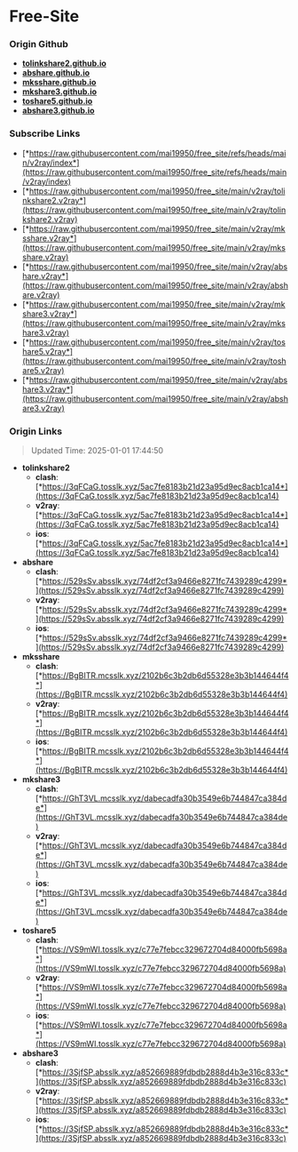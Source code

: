 # Free-Site

### Origin Github

- [**tolinkshare2.github.io**](https://github.com/tolinkshare2/tolinkshare2.github.io)
- [**abshare.github.io**](https://github.com/abshare/abshare.github.io)
- [**mksshare.github.io**](https://github.com/mksshare/mksshare.github.io)
- [**mkshare3.github.io**](https://github.com/mkshare3/mkshare3.github.io)
- [**toshare5.github.io**](https://github.com/toshare5/toshare5.github.io)
- [**abshare3.github.io**](https://github.com/abshare3/abshare3.github.io)

### Subscribe Links

- [*https://raw.githubusercontent.com/mai19950/free_site/refs/heads/main/v2ray/index*](https://raw.githubusercontent.com/mai19950/free_site/refs/heads/main/v2ray/index)
- [*https://raw.githubusercontent.com/mai19950/free_site/main/v2ray/tolinkshare2.v2ray*](https://raw.githubusercontent.com/mai19950/free_site/main/v2ray/tolinkshare2.v2ray)
- [*https://raw.githubusercontent.com/mai19950/free_site/main/v2ray/mksshare.v2ray*](https://raw.githubusercontent.com/mai19950/free_site/main/v2ray/mksshare.v2ray)
- [*https://raw.githubusercontent.com/mai19950/free_site/main/v2ray/abshare.v2ray*](https://raw.githubusercontent.com/mai19950/free_site/main/v2ray/abshare.v2ray)
- [*https://raw.githubusercontent.com/mai19950/free_site/main/v2ray/mkshare3.v2ray*](https://raw.githubusercontent.com/mai19950/free_site/main/v2ray/mkshare3.v2ray)
- [*https://raw.githubusercontent.com/mai19950/free_site/main/v2ray/toshare5.v2ray*](https://raw.githubusercontent.com/mai19950/free_site/main/v2ray/toshare5.v2ray)
- [*https://raw.githubusercontent.com/mai19950/free_site/main/v2ray/abshare3.v2ray*](https://raw.githubusercontent.com/mai19950/free_site/main/v2ray/abshare3.v2ray)

### Origin Links

> Updated Time: 2025-01-01 17:44:50

- **tolinkshare2**
  - **clash**: [*https://3qFCaG.tosslk.xyz/5ac7fe8183b21d23a95d9ec8acb1ca14*](https://3qFCaG.tosslk.xyz/5ac7fe8183b21d23a95d9ec8acb1ca14)
  - **v2ray**: [*https://3qFCaG.tosslk.xyz/5ac7fe8183b21d23a95d9ec8acb1ca14*](https://3qFCaG.tosslk.xyz/5ac7fe8183b21d23a95d9ec8acb1ca14)
  - **ios**: [*https://3qFCaG.tosslk.xyz/5ac7fe8183b21d23a95d9ec8acb1ca14*](https://3qFCaG.tosslk.xyz/5ac7fe8183b21d23a95d9ec8acb1ca14)
- **abshare**
  - **clash**: [*https://529sSv.absslk.xyz/74df2cf3a9466e8271fc7439289c4299*](https://529sSv.absslk.xyz/74df2cf3a9466e8271fc7439289c4299)
  - **v2ray**: [*https://529sSv.absslk.xyz/74df2cf3a9466e8271fc7439289c4299*](https://529sSv.absslk.xyz/74df2cf3a9466e8271fc7439289c4299)
  - **ios**: [*https://529sSv.absslk.xyz/74df2cf3a9466e8271fc7439289c4299*](https://529sSv.absslk.xyz/74df2cf3a9466e8271fc7439289c4299)
- **mksshare**
  - **clash**: [*https://BgBITR.mcsslk.xyz/2102b6c3b2db6d55328e3b3b144644f4*](https://BgBITR.mcsslk.xyz/2102b6c3b2db6d55328e3b3b144644f4)
  - **v2ray**: [*https://BgBITR.mcsslk.xyz/2102b6c3b2db6d55328e3b3b144644f4*](https://BgBITR.mcsslk.xyz/2102b6c3b2db6d55328e3b3b144644f4)
  - **ios**: [*https://BgBITR.mcsslk.xyz/2102b6c3b2db6d55328e3b3b144644f4*](https://BgBITR.mcsslk.xyz/2102b6c3b2db6d55328e3b3b144644f4)
- **mkshare3**
  - **clash**: [*https://GhT3VL.mcsslk.xyz/dabecadfa30b3549e6b744847ca384de*](https://GhT3VL.mcsslk.xyz/dabecadfa30b3549e6b744847ca384de)
  - **v2ray**: [*https://GhT3VL.mcsslk.xyz/dabecadfa30b3549e6b744847ca384de*](https://GhT3VL.mcsslk.xyz/dabecadfa30b3549e6b744847ca384de)
  - **ios**: [*https://GhT3VL.mcsslk.xyz/dabecadfa30b3549e6b744847ca384de*](https://GhT3VL.mcsslk.xyz/dabecadfa30b3549e6b744847ca384de)
- **toshare5**
  - **clash**: [*https://VS9mWI.tosslk.xyz/c77e7febcc329672704d84000fb5698a*](https://VS9mWI.tosslk.xyz/c77e7febcc329672704d84000fb5698a)
  - **v2ray**: [*https://VS9mWI.tosslk.xyz/c77e7febcc329672704d84000fb5698a*](https://VS9mWI.tosslk.xyz/c77e7febcc329672704d84000fb5698a)
  - **ios**: [*https://VS9mWI.tosslk.xyz/c77e7febcc329672704d84000fb5698a*](https://VS9mWI.tosslk.xyz/c77e7febcc329672704d84000fb5698a)
- **abshare3**
  - **clash**: [*https://3SjfSP.absslk.xyz/a852669889fdbdb2888d4b3e316c833c*](https://3SjfSP.absslk.xyz/a852669889fdbdb2888d4b3e316c833c)
  - **v2ray**: [*https://3SjfSP.absslk.xyz/a852669889fdbdb2888d4b3e316c833c*](https://3SjfSP.absslk.xyz/a852669889fdbdb2888d4b3e316c833c)
  - **ios**: [*https://3SjfSP.absslk.xyz/a852669889fdbdb2888d4b3e316c833c*](https://3SjfSP.absslk.xyz/a852669889fdbdb2888d4b3e316c833c)
